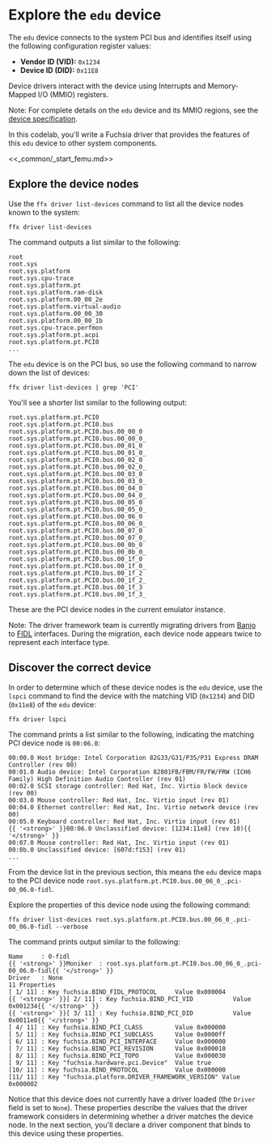 # Explore the `edu` device

The `edu` device connects to the system PCI bus and identifies itself using the
following configuration register values:

*   **Vendor ID (VID):** `0x1234`
*   **Device ID (DID):** `0x11E8`

Device drivers interact with the device using Interrupts and Memory-Mapped I/O
(MMIO) registers.

Note: For complete details on the `edu` device and its MMIO regions, see the
[device specification][edu-device-spec].

In this codelab, you'll write a Fuchsia driver that provides the features of
this `edu` device to other system components.

<<_common/_start_femu.md>>

## Explore the device nodes

Use the `ffx driver list-devices` command to list all the device nodes known to
the system:

```posix-terminal
ffx driver list-devices
```

The command outputs a list similar to the following:

```none {:.devsite-disable-click-to-copy}
root
root.sys
root.sys.platform
root.sys.cpu-trace
root.sys.platform.pt
root.sys.platform.ram-disk
root.sys.platform.00_00_2e
root.sys.platform.virtual-audio
root.sys.platform.00_00_30
root.sys.platform.00_00_1b
root.sys.cpu-trace.perfmon
root.sys.platform.pt.acpi
root.sys.platform.pt.PCI0
...
```

The `edu` device is on the PCI bus, so use the following command to narrow down
the list of devices:

```posix-terminal
ffx driver list-devices | grep 'PCI'
```

You'll see a shorter list similar to the following output:

```none {:.devsite-disable-click-to-copy}
root.sys.platform.pt.PCI0
root.sys.platform.pt.PCI0.bus
root.sys.platform.pt.PCI0.bus.00_00_0
root.sys.platform.pt.PCI0.bus.00_00_0_
root.sys.platform.pt.PCI0.bus.00_01_0
root.sys.platform.pt.PCI0.bus.00_01_0_
root.sys.platform.pt.PCI0.bus.00_02_0
root.sys.platform.pt.PCI0.bus.00_02_0_
root.sys.platform.pt.PCI0.bus.00_03_0
root.sys.platform.pt.PCI0.bus.00_03_0_
root.sys.platform.pt.PCI0.bus.00_04_0
root.sys.platform.pt.PCI0.bus.00_04_0_
root.sys.platform.pt.PCI0.bus.00_05_0
root.sys.platform.pt.PCI0.bus.00_05_0_
root.sys.platform.pt.PCI0.bus.00_06_0
root.sys.platform.pt.PCI0.bus.00_06_0_
root.sys.platform.pt.PCI0.bus.00_07_0
root.sys.platform.pt.PCI0.bus.00_07_0_
root.sys.platform.pt.PCI0.bus.00_0b_0
root.sys.platform.pt.PCI0.bus.00_0b_0_
root.sys.platform.pt.PCI0.bus.00_1f_0
root.sys.platform.pt.PCI0.bus.00_1f_0_
root.sys.platform.pt.PCI0.bus.00_1f_2
root.sys.platform.pt.PCI0.bus.00_1f_2_
root.sys.platform.pt.PCI0.bus.00_1f_3
root.sys.platform.pt.PCI0.bus.00_1f_3_
```

These are the PCI device nodes in the current emulator instance.

Note: The driver framework team is currently migrating drivers from
[Banjo][drivers-banjo] to [FIDL][drivers-fidl] interfaces. During the migration,
each device node appears twice to represent each interface type.

## Discover the correct device

In order to determine which of these device nodes is the `edu` device, use the
`lspci` command to find the device with the matching VID (`0x1234`) and
DID (`0x11e8`) of the `edu` device:

```posix-terminal
ffx driver lspci
```

The command prints a list similar to the following, indicating the matching PCI
device node is `00:06.0`:

```none {:.devsite-disable-click-to-copy}
00:00.0 Host bridge: Intel Corporation 82G33/G31/P35/P31 Express DRAM Controller (rev 00)
00:01.0 Audio device: Intel Corporation 82801FB/FBM/FR/FW/FRW (ICH6 Family) High Definition Audio Controller (rev 01)
00:02.0 SCSI storage controller: Red Hat, Inc. Virtio block device (rev 00)
00:03.0 Mouse controller: Red Hat, Inc. Virtio input (rev 01)
00:04.0 Ethernet controller: Red Hat, Inc. Virtio network device (rev 00)
00:05.0 Keyboard controller: Red Hat, Inc. Virtio input (rev 01)
{{ '<strong>' }}00:06.0 Unclassified device: [1234:11e8] (rev 10){{ '</strong>' }}
00:07.0 Mouse controller: Red Hat, Inc. Virtio input (rev 01)
00:0b.0 Unclassified device: [607d:f153] (rev 01)
...
```

From the device list in the previous section, this means the `edu` device maps
to the PCI device node `root.sys.platform.pt.PCI0.bus.00_06_0_.pci-00_06.0-fidl`.

Explore the properties of this device node using the following command:

```posix-terminal
ffx driver list-devices root.sys.platform.pt.PCI0.bus.00_06_0_.pci-00_06.0-fidl --verbose
```

The command prints output similar to the following:

```none {:.devsite-disable-click-to-copy}
Name     : 0-fidl
{{ '<strong>' }}Moniker  : root.sys.platform.pt.PCI0.bus.00_06_0_.pci-00_06.0-fidl{{ '</strong>' }}
Driver   : None
11 Properties
[ 1/ 11] : Key fuchsia.BIND_FIDL_PROTOCOL     Value 0x000004
{{ '<strong>' }}[ 2/ 11] : Key fuchsia.BIND_PCI_VID           Value 0x001234{{ '</strong>' }}
{{ '<strong>' }}[ 3/ 11] : Key fuchsia.BIND_PCI_DID           Value 0x0011e8{{ '</strong>' }}
[ 4/ 11] : Key fuchsia.BIND_PCI_CLASS         Value 0x000000
[ 5/ 11] : Key fuchsia.BIND_PCI_SUBCLASS      Value 0x0000ff
[ 6/ 11] : Key fuchsia.BIND_PCI_INTERFACE     Value 0x000000
[ 7/ 11] : Key fuchsia.BIND_PCI_REVISION      Value 0x000010
[ 8/ 11] : Key fuchsia.BIND_PCI_TOPO          Value 0x000030
[ 9/ 11] : Key "fuchsia.hardware.pci.Device"  Value true
[10/ 11] : Key fuchsia.BIND_PROTOCOL          Value 0x000000
[11/ 11] : Key "fuchsia.platform.DRIVER_FRAMEWORK_VERSION" Value 0x000002
```

Notice that this device does not currently have a driver loaded (the `Driver`
field is set to `None`). These properties describe the values that the driver
framework considers in determining whether a driver matches the device node.
In the next section, you'll declare a driver component that binds to this device
using these properties.

<!-- Reference links -->

[drivers-banjo]: /docs/development/drivers/concepts/device_driver_model/banjo.md
[drivers-fidl]: /docs/development/drivers/concepts/device_driver_model/fidl.md
[edu-device-spec]: https://fuchsia.googlesource.com/third_party/qemu/+/refs/heads/main/docs/specs/edu.txt
